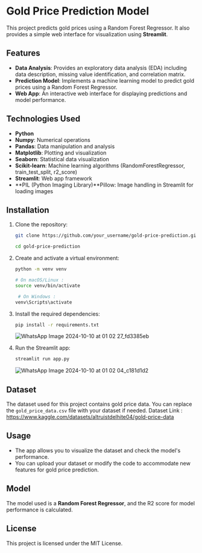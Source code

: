# Gold Price Prediction Model

This project predicts gold prices using a Random Forest Regressor. It also provides a simple web interface for visualization using **Streamlit**.

## Features

- **Data Analysis**: Provides an exploratory data analysis (EDA) including data description, missing value identification, and correlation matrix.
- **Prediction Model**: Implements a machine learning model to predict gold prices using a Random Forest Regressor.
- **Web App**: An interactive web interface for displaying predictions and model performance.

## Technologies Used

- **Python** 
- **Numpy**: Numerical operations
- **Pandas**: Data manipulation and analysis
- **Matplotlib**: Plotting and visualization
- **Seaborn**: Statistical data visualization
- **Scikit-learn**: Machine learning algorithms (RandomForestRegressor, train_test_split, r2_score)
- **Streamlit**: Web app framework
- **PIL (Python Imaging Library)**Pillow: Image handling in Streamlit for loading images


## Installation

1. Clone the repository:
    ```bash
    git clone https://github.com/your_username/gold-price-prediction.git
    ```
    ```bash
    cd gold-price-prediction
    ```

2. Create and activate a virtual environment:
    ```bash
    python -m venv venv
    ```
    ```bash
    # On macOS/Linux :
    source venv/bin/activate
    ```
    ```bash
     # On Windows : 
    venv\Scripts\activate
    ```

3. Install the required dependencies:
    ```bash
    pip install -r requirements.txt
    ```
    ![WhatsApp Image 2024-10-10 at 01 02 27_fd3385eb](https://github.com/user-attachments/assets/62efd050-1524-4661-89be-70d9579d0c8e)


4. Run the Streamlit app:
    ```bash
    streamlit run app.py
    ```

    ![WhatsApp Image 2024-10-10 at 01 02 04_c181d1d2](https://github.com/user-attachments/assets/dccd421f-761b-4a0f-b7c6-d7680e1ed5eb)


## Dataset

The dataset used for this project contains gold price data. You can replace the `gold_price_data.csv` file with your dataset if needed.
Dataset Link : https://www.kaggle.com/datasets/altruistdelhite04/gold-price-data

## Usage

- The app allows you to visualize the dataset and check the model's performance.
- You can upload your dataset or modify the code to accommodate new features for gold price prediction.

## Model

The model used is a **Random Forest Regressor**, and the R2 score for model performance is calculated.

## License

This project is licensed under the MIT License.
